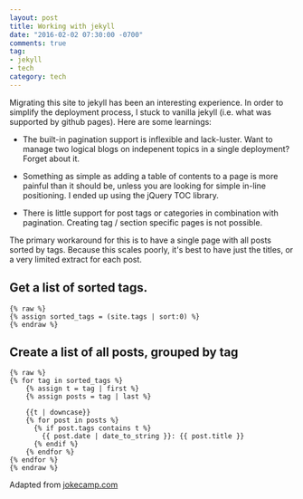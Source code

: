 ```yaml
---
layout: post
title: Working with jekyll
date: "2016-02-02 07:30:00 -0700"
comments: true
tag: 
- jekyll
- tech
category: tech
---
```


Migrating this site to jekyll has been an interesting experience.
In order to simplify the deployment process, I stuck to vanilla jekyll 
(i.e. what was supported by github pages). Here are some learnings:

<!--more-->

+ The built-in pagination support is inflexible and lack-luster. Want to manage two 
logical blogs on indepenent topics in a single deployment? Forget about it.

+ Something as simple as adding a table of contents to a page is more painful than it 
should be, unless you are looking for simple in-line positioning. I ended up using 
the jQuery TOC library.

+ There is little support for post tags or categories in combination with
pagination. Creating tag / section specific pages is not possible.

The primary workaround for this is to have a single page with all posts sorted by tags.
Because this scales poorly, it's best to have just the titles, or a very limited extract
for each post.

## Get a list of sorted tags.

~~~ liquid 
{% raw %}
{% assign sorted_tags = (site.tags | sort:0) %} 
{% endraw %} 
~~~

## Create a list of all posts, grouped by tag

~~~ liquid
{% raw %}
{% for tag in sorted_tags %}
	{% assign t = tag | first %}
	{% assign posts = tag | last %}

	{{t | downcase}}
	{% for post in posts %}
	  {% if post.tags contains t %}
	  	{{ post.date | date_to_string }}: {{ post.title }}
	  {% endif %}
	{% endfor %}
{% endfor %}
{% endraw %}
~~~

Adapted from [jokecamp.com](http://www.jokecamp.com/blog/listing-jekyll-posts-by-tag/)


